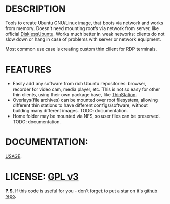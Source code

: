# DESCRIPTION
Tools to create Ubuntu GNU/Linux image, that boots via network and works from memory. Doesn't need mounting rootfs via network from server, like official [DisklessUbuntu](https://help.ubuntu.com/community/DisklessUbuntuHowto). Works much better in weak networks: clients do not slow down or hang in case of problems with server or network equipment.

Most common use case is creating custom thin clilent for RDP terminals.

# FEATURES
 * Easily add any software from rich Ubuntu repositories: browser, recorder for video cam, media player, etc. This is not so easy for other thin clients, using their own package base, like [ThinStation](http://sourceforge.net/apps/mediawiki/thinstation/index.php?title=Main_Page).
 * Overlays(file archives) can be mounted over root filesystem, allowing different thin stations to have different configs/software, without building many different images. TODO: documentation.
 * Home folder may be mounted via NFS, so user files can be preserved. TODO: documentation.

# DOCUMENTATION:

[USAGE](https://github.com/selivan/thinclient/blob/master/USAGE.md).

# LICENSE: [GPL v3](https://github.com/selivan/thinclient/blob/master/LICENSE)

**P.S.** If this code is useful for you - don't forget to put a star on it's [github repo](https://github.com/selivan/thinclient).
